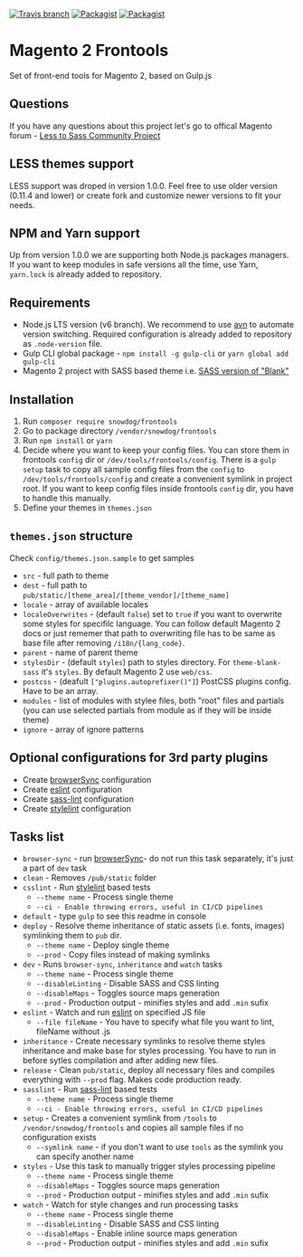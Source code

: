 [![Travis branch](https://img.shields.io/travis/SnowdogApps/magento2-frontools/master.svg?maxAge=2592000)](https://travis-ci.org/SnowdogApps/magento2-frontools) [![Packagist](https://img.shields.io/packagist/v/snowdog/frontools.svg?maxAge=2592000)](https://packagist.org/packages/snowdog/frontools) [![Packagist](https://img.shields.io/packagist/dt/snowdog/frontools.svg?maxAge=2592000)](https://packagist.org/packages/snowdog/frontools)

# Magento 2 Frontools
Set of front-end tools for Magento 2, based on Gulp.js

## Questions
If you have any questions about this project let's go to offical Magento forum - [Less to Sass Community Project](https://community.magento.com/t5/Less-to-Sass-Community-Project/bd-p/less-to-sass)

## LESS themes support
LESS support was droped in version 1.0.0. Feel free to use older version (0.11.4 and lower) or create fork and customize newer versions to fit your needs.

## NPM and Yarn support
Up from version 1.0.0 we are supporting both Node.js packages managers. If you want to keep modules in safe versions all the time, use Yarn, `yarn.lock` is already added to repository.

## Requirements
* Node.js LTS version (v6 branch). We recommend to use [avn](https://github.com/wbyoung/avn) to automate version switching. Required configuration is already added to repository as `.node-version` file.
* Gulp CLI global package - `npm install -g gulp-cli` or `yarn global add gulp-cli`
* Magento 2 project with SASS based theme i.e. [SASS version of "Blank"](https://github.com/SnowdogApps/magento2-theme-blank-sass)

## Installation
1. Run `composer require snowdog/frontools`
2. Go to package directory `/vendor/snowdog/frontools`
3. Run `npm install` or `yarn`
4. Decide where you want to keep your config files.
You can store them in frontools `config` dir or `/dev/tools/frontools/config`.
There is a `gulp setup` task to copy all sample config files from the `config` to `/dev/tools/frontools/config` and create a convenient symlink in project root.
If you want to keep config files inside frontools `config` dir, you have to handle this manually.
5. Define your themes in `themes.json`

## `themes.json` structure
Check `config/themes.json.sample` to get samples
- `src` - full path to theme
- `dest` - full path to `pub/static/[theme_area]/[theme_vendor]/[theme_name]`
- `locale` - array of available locales
- `localeOverwrites` - (default `false`) set to `true` if you want to overwrite some styles for specifilc language. You can follow default Magento 2 docs or just rememer that path to overwriting file has to be same as base file after removing `/i18n/{lang_code}`.
- `parent` - name of parent theme
- `stylesDir` - (default `styles`) path to styles directory. For `theme-blank-sass` it's `styles`. By default Magento 2 use `web/css`.
- `postcss` - (deafult `["plugins.autoprefixer()"]`) PostCSS plugins config. Have to be an array.
- `modules` - list of modules with stylee files, both "root" files and partials (you can use selected partials from module as if they will be inside theme)
- `ignore` - array of ignore patterns

## Optional configurations for 3rd party plugins
* Create [browserSync](https://www.browsersync.io/) configuration
* Create [eslint](https://github.com/adametry/gulp-eslint) configuration
* Create [sass-lint](https://github.com/sasstools/sass-lint) configuration
* Create [stylelint](https://github.com/stylelint/stylelint) configuration

## Tasks list
* `browser-sync` - run [browserSync](https://www.browsersync.io/)- do not run this task separately, it's just a part of `dev` task
* `clean` - Removes `/pub/static` folder
* `csslint` - Run [stylelint](https://github.com/stylelint/stylelint) based tests
  * `--theme name` - Process single theme
  * `--ci - Enable throwing errors, useful in CI/CD pipelines`
* `default` - type `gulp` to see this readme in console
* `deploy` - Resolve theme inheritance of static assets (i.e. fonts, images) symlinking them to `pub` dir.
  * `--theme name` - Deploy single theme
  * `--prod` - Copy files instead of making symlinks
* `dev` - Runs `browser-sync`, `inheritance` and `watch`  tasks
  * `--theme name` - Process single theme
  * `--disableLinting` - Disable SASS and CSS linting
  * `--disableMaps` - Toggles source maps generation
  * `--prod` - Production output - minifies styles and add `.min` sufix
* `eslint` - Watch and run [eslint](https://github.com/adametry/gulp-eslint) on specified JS file
  * `--file fileName` - You have to specify what file you want to lint, fileName without .js
* `inheritance` - Create necessary symlinks to resolve theme styles inheritance and make base for styles processing. You have to run in before sytles compilation and after adding new files.
* `release` - Clean `pub/static`, deploy all necessary files and compiles everything with `--prod` flag. Makes code production ready.
* `sasslint` - Run [sass-lint](https://github.com/sasstools/sass-lint) based tests
  * `--theme name` - Process single theme
  * `--ci - Enable throwing errors, useful in CI/CD pipelines`
* `setup` - Creates a convenient symlink from `/tools` to `/vendor/snowdog/frontools` and copies all sample files if no configuration exists
  * `--symlink name` - if you don't want to use `tools` as the symlink you can specify another name
* `styles` - Use this task to manually trigger styles processing pipeline
  * `--theme name` - Process single theme
  * `--disableMaps` - Toggles source maps generation
  * `--prod` - Production output - minifies styles and add `.min` sufix
* `watch` - Watch for style changes and run processing tasks
  * `--theme name` - Process single theme
  * `--disableLinting` - Disable SASS and CSS linting
  * `--disableMaps` - Enable inline source maps generation
  * `--prod` - Production output - minifies styles and add `.min` sufix
